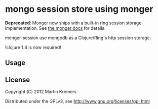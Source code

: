 # mongo session store using monger

**Deprecated**: Monger now ships with a built-in ring session storage implementation. See [the monger docs](http://clojuremongodb.info/articles/integration.html#using_mongodbbacked_ring_session_store_with_monger) for details.

monger-session use mongodb as a Clojure/Ring's http session storage.

!clojure 1.4 is now required!

## Usage

## License

Copyright (C) 2012 Martin Kremers

Distributed under the GPLv3, see http://www.gnu.org/licenses/gpl.html
